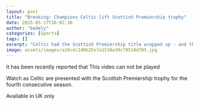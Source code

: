 ```yaml
---
layout: post
title: "Breaking: Champions Celtic lift Scottish Premiership trophy"
date: 2025-05-17T16:02:30
author: "badely"
categories: [Sports]
tags: []
excerpt: "Celtic had the Scottish Premiership title wrapped up - and they celebrated with the trophy on the final day of the season."
image: assets/images/a16c4c240b25e7a1538a39c70510d785.jpg
---
```


It has been recently reported that This video can not be played

Watch as Celtic are presented with the Scottish Premiership trophy for the fourth consecutive season.

Available in UK only

